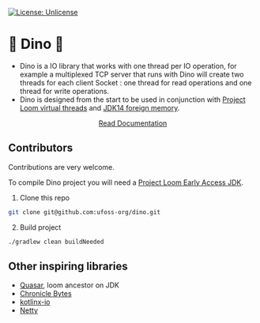 [![License: Unlicense](https://img.shields.io/github/license/ufoss-org/dino)](http://unlicense.org/)

# &#x1f996; Dino &#x1f995;

* Dino is a IO library that works with one thread per IO operation, for example a multiplexed TCP server that runs with
Dino will create two threads for each client Socket : one thread for read operations and one thread for write operations.
* Dino is designed from the start to be used in conjunction with
[Project Loom virtual threads](https://wiki.openjdk.java.net/display/loom/Main) and
[JDK14 foreign memory](https://cr.openjdk.java.net/~mcimadamore/panama/memaccess_javadoc/jdk/incubator/foreign/package-summary.html).

<p align="center">
<a href="https://ufoss.org/dino/dino.html">Read Documentation</a>
</p>

## Contributors

Contributions are very welcome.

To compile Dino project you will need a [Project Loom Early Access JDK](http://jdk.java.net/loom/).

1. Clone this repo

```bash
git clone git@github.com:ufoss-org/dino.git
```

2. Build project

```bash
./gradlew clean buildNeeded
```

## Other inspiring libraries
* [Quasar](https://github.com/puniverse/quasar), loom ancestor on JDK
* [Chronicle Bytes](https://github.com/OpenHFT/Chronicle-Bytes)
* [kotlinx-io](https://github.com/Kotlin/kotlinx-io)
* [Netty](https://github.com/netty/netty)
